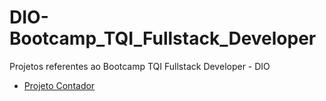 # DIO-Bootcamp_TQI_Fullstack_Developer
Projetos referentes ao Bootcamp TQI Fullstack Developer - DIO<br>
<ul>
  <li> <a href="https://conceicao-peres.github.io/Projeto-Contador/" target="_blank"> Projeto Contador</li>
